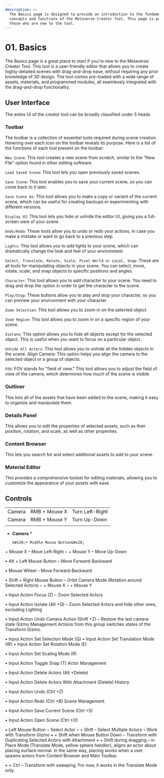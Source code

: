```yaml
---
description: >-
  The Basics page is designed to provide an introduction to the fundamental
  concepts and functions of the Metaverse Creator Tool. This page is perfect for
  those who are new to the tool.
---
```


# 01. Basics

The Basics page is a great place to start if you're new to the Metaverse Creator Tool. This tool is a user-friendly editor that allows you to create highly-detailed scenes with drag-and-drop ease, without requiring any prior knowledge of 3D design. The tool comes pre-loaded with a wide range of assets, materials, and programmed modules, all seamlessly integrated with the drag-and-drop functionality.

## User Interface

The entire UI of the creator tool can be broadly classified under 5 heads

### **Toolbar**

The toolbar is a collection of essential tools required during scene creation. Hovering over each icon on the toolbar reveals its purpose. Here is a list of the functions of each tool present on the toolbar:

`New Scene`: This tool creates a new scene from scratch, similar to the "New File" option found in other editing software.

`Load Saved Scene`: This tool lets you open previously saved scenes.

`Save Scene`: This tool enables you to save your current scene, so you can come back to it later.

`Save Scene As`: This tool allows you to make a copy or variant of the current scene, which can be useful for creating backups or experimenting with different versions.

`Display UI`: This tool lets you hide or unhide the editor UI, giving you a full-screen view of your scene.

`Undo/Redo`: These tools allow you to undo or redo your actions, in case you make a mistake or want to go back to a previous step.

`Lights`: This tool allows you to add lights to your scene, which can dramatically change the look and feel of your environment.

`Select, Translate, Rotate, Scale, Pivot World or Local, Snap`: These are all tools for manipulating objects in your scene. You can select, move, rotate, scale, and snap objects to specific positions and angles.

`Character`: This tool allows you to add character to your scene. You need to drag and drop the option in order to get the character to the scene.

`Play/Stop`: These buttons allow you to play and stop your character, so you can preview your environment with your character

`Zoom Selection`: This tool allows you to zoom in on the selected object.&#x20;

`Zoom Region`: This tool allows you to zoom in on a specific region of your scene.&#x20;

`Isolate`: This option allows you to hide all objects except for the selected object. This is useful when you want to focus on a particular object.&#x20;

`Unhide All Actors`: This tool allows you to unhide all the hidden objects in the scene. Align Camera: This option helps you align the camera to the selected object or a group of objects.&#x20;

`FOV`: FOV stands for "field of view." This tool allows you to adjust the field of view of the camera, which determines how much of the scene is visible

### Outliner

This lists all of the assets that have been added to the scene, making it easy to organize and manipulate them.

### Details Panel

This allows you to edit the properties of selected assets, such as their position, rotation, and scale, as well as other properties.

### Content Browser

This lets you search for and select additional assets to add to your scene.

### Material Editor

This provides a comprehensive toolset for  editing materials, allowing you to customize the appearance of your assets with ease.

## Controls



|        |               |                  |
| ------ | ------------- | ---------------- |
| Camera | RMB + Mouse X | Turn Left-Right  |
| Camera | RMB + Mouse Y | Turn Up-Down     |
|        |               |                  |

* **Camera**
  *

      &#x20;• Middle Mouse Button&#x20;

\+ Mouse X – Move Left-Right ◦ + Mouse Y – Move Up-Down&#x20;

• Alt + Left Mouse Button – Move Forward-Backward

&#x20;• Mouse Wheel – Move Forward-Backward&#x20;

• Shift + Right Mouse Button – Orbit Camera Mode (Rotation around Selected Actors) ◦ + Mouse X ◦ + Mouse Y

• Input Action Focus (Z) – Zoom Selected Actors

&#x20;• Input Action Isolate (Alt +Q) – Zoom Selected Actors and hide other ones, excluding Lighting

&#x20;• Input Action Undo Camera Action (Shift +Z) – Restore the last camera state Gizmo Management Actions from this group switches states of the Transform Gizmo.&#x20;

• Input Action Set Selection Mode (Q) • Input Action Set Translation Mode (W) • Input Action Set Rotation Mode (E)&#x20;

• Input Action Set Scaling Mode (R)&#x20;

• Input Action Toggle Snap (T) Actor Management&#x20;

• Input Action Delete Actors (Alt +Delete)

&#x20;• Input Action Delete Actors With Attachment (Delete) History&#x20;

• Input Action Undo (Ctrl +Z)&#x20;

• Input Action Redo (Ctrl +B) Scene Management&#x20;

• Input Action Save Current Scene (Ctrl +S)&#x20;

• Input Action Open Scene (Ctrl +O)&#x20;

&#x20;• Left Mouse Button ◦ Select Actor ◦ + Shift – Select Multiple Actors ◦ Work with Transform Gizmo ▪ + Shift when Mouse Button Down – Transform with Duplicating Selected Actors with Attachment ▪ + Shift during dragging – in Place Mode (Translate Mode, yellow sphere handler), aligns an actor about placing surface normal. In the same way, placing works when a user spawns actors from Content Browser and Main Toolbar.&#x20;

▪ + Ctrl – Transform with sweeping. For now, it works in the Translate Mode only.
